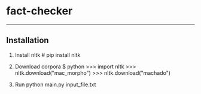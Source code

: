# fact-checker
---------------

## Installation

1. Install nltk
        # pip install nltk

2. Download corpora
        $ python
        >>> import nltk
        >>> nltk.download("mac_morpho")
        >>> nltk.download("machado")

3. Run
        python main.py input_file.txt

